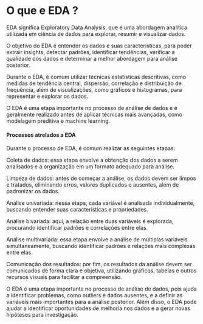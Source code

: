 # O que e EDA ?

EDA significa Exploratory Data Analysis, que é uma abordagem analítica utilizada em ciência de dados para explorar, resumir e visualizar dados.

O objetivo do EDA é entender os dados e suas características, para poder extrair insights, detectar padrões, identificar tendências, verificar a qualidade dos dados e determinar a melhor abordagem para análise posterior.

Durante o EDA, é comum utilizar técnicas estatísticas descritivas, como medidas de tendência central, dispersão, correlação e distribuição de frequência, além de visualizações, como gráficos e histogramas, para representar e explorar os dados.

O EDA é uma etapa importante no processo de análise de dados e é geralmente realizado antes de aplicar técnicas mais avançadas, como modelagem preditiva e machine learning.

#### Processos atrelados a EDA

Durante o processo de EDA, é comum realizar as seguintes etapas:

Coleta de dados: essa etapa envolve a obtenção dos dados a serem analisados e a organização em um formato adequado para análise.

Limpeza de dados: antes de começar a análise, os dados devem ser limpos e tratados, eliminando erros, valores duplicados e ausentes, além de padronizar os dados.

Análise univariada: nessa etapa, cada variável é analisada individualmente, buscando entender suas características e propriedades.

Análise bivariada: aqui, a relação entre duas variáveis é explorada, procurando identificar padrões e correlações entre elas.

Análise multivariada: essa etapa envolve a análise de múltiplas variáveis simultaneamente, buscando identificar padrões e relações mais complexas entre elas.

Comunicação dos resultados: por fim, os resultados da análise devem ser comunicados de forma clara e objetiva, utilizando gráficos, tabelas e outros recursos visuais para facilitar a compreensão.

O EDA é uma etapa importante no processo de análise de dados, pois ajuda a identificar problemas, como outliers e dados ausentes, e a definir as variáveis mais importantes para a análise posterior. Além disso, o EDA pode ajudar a identificar oportunidades de melhoria nos dados e a gerar novas hipóteses para investigação.
